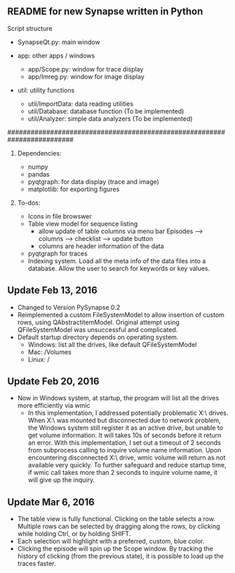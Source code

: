 ## README for new Synapse written in Python ##
Script structure

* SynapseQt.py: main window
* app: other apps / windows
  - app/Scope.py: window for trace display
  - app/Imreg.py: window for image display

* util: utility functions
  - util/ImportData: data reading utilities
  - util/Database: database function (To be implemented)
  - util/Analyzer: simple data analyzers (To be implemented)


#########################################################################
1. Dependencies:
    - numpy
    - pandas
    - pyqtgraph: for data display (trace and image)
    - matplotlib: for exporting figures

2. To-dos:
    - Icons in file browswer
    - Table view model for sequence listing
      - allow update of table columns via menu bar Episodes --> columns --> checklist --> update button
      - columns are header information of the data
    - pyqtgraph for traces
    - Indexing system. Load all the meta info of the data files into a database. Allow the user to search for keywords or key values.


## Update Feb 13, 2016
* Changed to Version PySynapse 0.2
* Reimplemented a custom FileSystemModel to allow insertion of custom rows, using QAbstractitemModel. Original attempt using QFileSystemModel was unsuccessful and complicated.
* Default startup directory depends on operating system.
  * Windows: list all the drives, like default QFileSystemModel
  * Mac: /Volumes
  * Linux: /

## Update Feb 20, 2016
* Now in Windows system, at startup, the program will list all the drives more efficiently via wmic
  * In this implementation, I addressed potentially problematic X:\ drives. When X:\ was mounted but disconnected due to network problem, the Windows system still register it as an active drive, but unable to get volume information. It will takes 10s of seconds before it return an error. With this implementation, I set out a timeout of 2 seconds from subprocess calling to inquire volume name information. Upon encountering disconnected X:\ drive, wmic volume will return as not available very quickly. To further safeguard and reduce startup time, if wmic call takes more than 2 seconds to inquire volume name, it will give up the inquiry.

## Update Mar 6, 2016
* The table view is fully functional. Clicking on the table selects a row. Multiple rows can be selected by dragging along the rows, by clicking while holding Ctrl, or by holding SHIFT.
* Each selection will highlight with a preferred, custom, blue color.
* Clicking the episode will spin up the Scope window. By tracking the history of clicking (from the previous state), it is possible to load up the traces faster.
